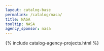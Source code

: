 ```yaml
---
layout: catalog-base
permalink: /catalog/nasa/
title: NASA
tooltip: NASA
agency_sponsor: nasa
---
```


{% include catalog-agency-projects.html %}